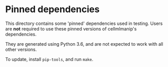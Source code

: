 # Pinned dependencies

This directory contains some 'pinned' dependencies used in testing.
Users are **not** required to use these pinned versions of cellmlmanip's dependencies.

They are generated using Python 3.6, and are not expected to work with all other versions.

To update, install `pip-tools`, and run `make`.
